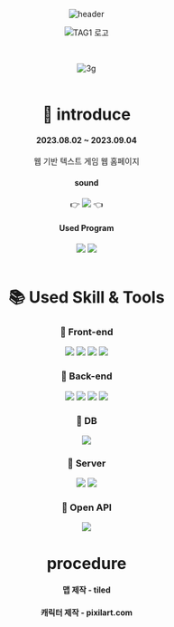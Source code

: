 <div align="center">
  
![header](https://capsule-render.vercel.app/api?type=slice&color=auto&height=200&section=header&text=TAG1&desc=@pangilK&fontSize=60&rotate=14&fontAlignY=25&fontAlign=75&descAlignY=43&descAlign=80&&animation=twinkling)
<p align="center">
  <img src="https://github.com/pangilK/TAG1/assets/129753181/b4ad3416-3126-4760-bc57-f91e52f9c0e1" alt="TAG1 로고">
</p>
<br>

![3g](https://github.com/pangilK/TAG1/assets/129753181/ca260d87-6c6c-4a83-ada1-4646e167fd20)
<br><br/>

#  👀 introduce
#### 2023.08.02 ~ 2023.09.04
웹 기반 텍스트 게임 웹 홈페이지
<br>
#### sound
👉 [<img src="https://img.shields.io/badge/@crnnwrth-E4405F?style=for-the-badge&logo=instagram&logoColor=white" />](https://www.instagram.com/crnnwrth/) 👈
#### Used Program
<img src="https://img.shields.io/badge/Eclipse IDE-2C2255?style=for-the-badge&logo=Eclipse&logoColor=white"/> 
<img src="https://img.shields.io/badge/github-181717?style=for-the-badge&logo=github&logoColor=white">
<br><br>

# 📚 Used Skill & Tools
### 🔹 Front-end
 <img src="https://img.shields.io/badge/html5-E34F26?style=for-the-badge&logo=html5&logoColor=white"> 
  <img src="https://img.shields.io/badge/css-1572B6?style=for-the-badge&logo=css3&logoColor=white"> 
  <img src="https://img.shields.io/badge/javascript-F7DF1E?style=for-the-badge&logo=javascript&logoColor=black"> 
  <img src="https://img.shields.io/badge/jquery-0769AD?style=for-the-badge&logo=jquery&logoColor=white">
  
### 🔹 Back-end
  <img src="https://img.shields.io/badge/Apache Maven-C71A36?style=for-the-badge&logo=Apache Maven&logoColor=white" />
	<img src="https://img.shields.io/badge/Java-007396?style=for-the-badge&logo=openJDK&logoColor=white" />
  <img src="https://img.shields.io/badge/Spring-6DB33F?style=for-the-badge&logo=Spring&logoColor=white" />
  <img src="https://img.shields.io/badge/Spring Security-6DB33F?style=for-the-badge&logo=Spring Security&logoColor=white" />

### 🔹 DB
  <img src="https://img.shields.io/badge/mysql-4479A1?style=for-the-badge&logo=mysql&logoColor=white"> 
  
### 🔹 Server
  <img src="https://img.shields.io/badge/Amazon AWS-232F3E?style=for-the-badge&logo=Amazon AWS&logoColor=white" />
  <img src="https://img.shields.io/badge/Apache Tomcat-F8DC75?style=for-the-badge&logo=Apache Tomcat&logoColor=white" />

### 🔹 Open API
<img src="https://img.shields.io/badge/ChatGPTAPI-F8DC75?style=for-the-badge&logo=&logoColor=white" />
<br>

# procedure
#### 맵 제작 - tiled
#### 캐릭터 제작 - pixilart.com

